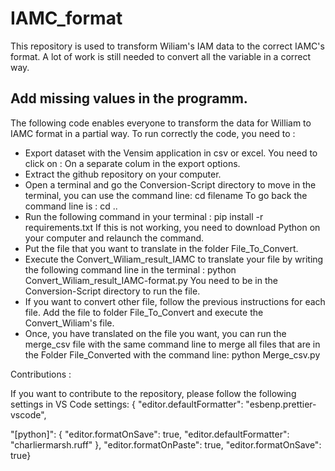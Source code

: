 # IAMC_format

This repository is used to transform Wiliam's IAM data to the correct IAMC's format. A lot of work is still needed to convert all the variable in a correct way.

## Add missing values in the programm.

The following code enables everyone to transform the data for William to IAMC format in a partial way.
To run correctly the code, you need to :

- Export dataset with the Vensim application in csv or excel. You need to click on : On a separate colum in the export options.
- Extract the github repository on your computer.
- Open a terminal and go the Conversion-Script directory to move in the terminal, you can use the command line: cd filename
  To go back the command line is : cd ..
- Run the following command in your terminal : pip install -r requirements.txt
  If this is not working, you need to download Python on your computer and relaunch the command.
- Put the file that you want to translate in the folder File_To_Convert.
- Execute the Convert_Wiliam_result_IAMC to translate your file by writing the following command line in the terminal : python Convert_Wiliam_result_IAMC-format.py
  You need to be in the Conversion-Script directory to run the file.
- If you want to convert other file, follow the previous instructions for each file. Add the file to folder File_To_Convert and execute the Convert_Wiliam's file.
- Once, you have translated on the file you want, you can run the merge_csv file with the same command line to merge all files that are in the Folder File_Converted with the command line:
  python Merge_csv.py

Contributions :

If you want to contribute to the repository, please follow the following settings in VS Code settings:
{ "editor.defaultFormatter": "esbenp.prettier-vscode",

"[python]": {
"editor.formatOnSave": true,
"editor.defaultFormatter": "charliermarsh.ruff"
},
"editor.formatOnPaste": true,
"editor.formatOnSave": true}
